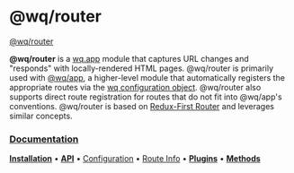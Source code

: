 @wq/router
========

[@wq/router][docs]

**@wq/router** is a [wq.app] module that captures URL changes and "responds" with locally-rendered HTML pages.  @wq/router is primarily used with [@wq/app], a higher-level module that automatically registers the appropriate routes via the [wq configuration object][config].  @wq/router also supports direct route registration for routes that do not fit into @wq/app's conventions.  @wq/router is based on [Redux-First Router] and leverages similar concepts.

### [Documentation][docs]

[**Installation**][installation]
&bull;
[**API**][api]
&bull;
[Configuration][configuration]
&bull;
[Route Info][route-information]
&bull;
[**Plugins**][plugin-types]
&bull;
[**Methods**][methods]

[docs]: https://wq.io/@wq/router
[installation]: https://wq.io/@wq/router#installation
[api]: https://wq.io/@wq/router#api
[configuration]: https://wq.io/@wq/router#configuration
[route-information]: https://wq.io/@wq/router#route-information
[plugin-types]: https://wq.io/@wq/router#plugin-types
[methods]: https://wq.io/@wq/router#methods

[wq.app]: https://wq.io/wq.app/
[@wq/app]: https://wq.io/@wq/app
[config]: https://wq.io/config

[Redux-First Router]: https://github.com/faceyspacey/redux-first-router
